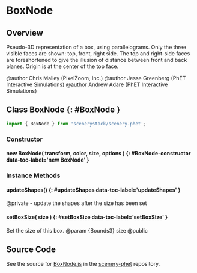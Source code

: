 # BoxNode

## Overview

Pseudo-3D representation of a box, using parallelograms.  Only the three visible faces are shown: top, front,
right side.  The top and right-side faces are foreshortened to give the illusion of distance between front and back
planes. Origin is at the center of the top face.

@author Chris Malley (PixelZoom, Inc.)
@author Jesse Greenberg (PhET Interactive Simulations)
@author Andrew Adare (PhET Interactive Simulations)

## Class BoxNode {: #BoxNode }


```js
import { BoxNode } from 'scenerystack/scenery-phet';
```
### Constructor

#### new BoxNode( transform, color, size, options ) {: #BoxNode-constructor data-toc-label='new BoxNode' }

### Instance Methods

#### updateShapes() {: #updateShapes data-toc-label='updateShapes' }

@private - update the shapes after the size has been set

#### setBoxSize( size ) {: #setBoxSize data-toc-label='setBoxSize' }

Set the size of this box.
@param {Bounds3} size
@public



## Source Code

See the source for [BoxNode.js](https://github.com/phetsims/scenery-phet/blob/main/js/capacitor/BoxNode.js) in the [scenery-phet](https://github.com/phetsims/scenery-phet) repository.
